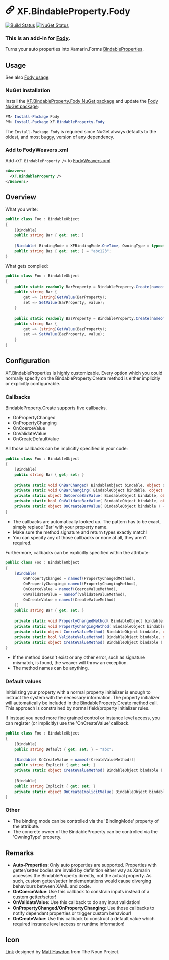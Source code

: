 # <img src="/Icon.png" height="30px"> XF.BindableProperty.Fody

[![Build Status]()]()
[![NuGet Status]()]()

### This is an add-in for [Fody](https://github.com/Fody/Home/).

Turns your auto properties into Xamarin.Forms [BindableProperties](https://docs.microsoft.com/de-de/dotnet/api/xamarin.forms.bindableproperty?view=xamarin-forms).

## Usage

See also [Fody usage](https://github.com/Fody/Home/blob/master/pages/usage.md).


### NuGet installation

Install the [XF.BindableProperty.Fody NuGet package](https://nuget.org/packages/XF.BindableProperty.Fody/) and update the [Fody NuGet package](https://nuget.org/packages/Fody/):

```powershell
PM> Install-Package Fody
PM> Install-Package XF.BindableProperty.Fody
```

The `Install-Package Fody` is required since NuGet always defaults to the oldest, and most buggy, version of any dependency.


### Add to FodyWeavers.xml

Add `<XF.BindableProperty />` to [FodyWeavers.xml](https://github.com/Fody/Home/blob/master/pages/usage.md#add-fodyweaversxml)

```xml
<Weavers>
  <XF.BindableProperty />
</Weavers>
```


## Overview

What you write:

```csharp
public class Foo : BindableObject
{
    [Bindable]
    public string Bar { get; set; }

    [Bindable( BindingMode = XFBindingMode.OneTime, OwningType = typeof(Color))]
    public string Baz { get; set; } = "abc123";
}
```

What gets compiled:

```csharp
public class Foo : BindableObject
{
    public static readonly BarProperty = BindableProperty.Create(nameof(Bar), typeof(string), typeof(Foo), default(string), BindingMode.OneWay);
    public string Bar {
        get => (string)GetValue(BarProperty);
        set => SetValue(BarProperty, value);
    }

    public static readonly BazProperty = BindableProperty.Create(nameof(Baz), typeof(string), typeof(Color), "abc123", BindingMode.OneTime);
    public string Baz {
        get => (string)GetValue(BazProperty);
        set => SetValue(BazProperty, value);
    }
}
```


## Configuration

XF.BindableProperties is highly customizable. Every option which you could normally specify on the BindableProperty.Create method is either implicitly or explicitly configureable.

### Callbacks

BindableProperty.Create supports five callbacks.
- OnPropertyChanged
- OnPropertyChanging
- OnCoerceValue
- OnValidateValue
- OnCreateDefaultValue

All those callbacks can be implicitly specified in your code:
```csharp
public class Foo : BindableObject
{
    [Bindable]
    public string Bar { get; set; }

    private static void OnBarChanged( BindableObject bindable, object oldValue, object newValue ) => throw new NotImplementedException();
    private static void OnBarChanging( BindableObject bindable, object oldValue, object newValue ) => throw new NotImplementedException();
    private static object OnCoerceBarValue( BindableObject bindable, object value ) => throw new NotImplementedException();
    private static bool OnValidateBarValue( BindableObject bindable, object value ) => throw new NotImplementedException();
    private static object OnCreateBarValue( BindableObject bindable ) => throw new NotImplementedException();
}
```

* The callbacks are automatically looked up. The pattern has to be exact, simply replace 'Bar' with your property name.
* Make sure the method signature and return types exactly match!
* You can specify any of those callbacks or none at all, they aren't required.

Furthermore, callbacks can be explicitly specified within the attribute:
```csharp
public class Foo : BindableObject
{
    [Bindable(
        OnPropertyChanged = nameof(PropertyChangedMethod),
        OnPropertyChanging= nameof(PropertyChangingMethod),
        OnCoerceValue = nameof(CoerceValueMethod),
        OnValidateValue = nameof(ValidateValueMethod),
        OnCreateValue = nameof(CreateValueMethod)
    )]
    public string Bar { get; set; }

    private static void PropertyChangedMethod( BindableObject bindable, object oldValue, object newValue ) => throw new NotImplementedException();
    private static void PropertyChangingMethod( BindableObject bindable, object oldValue, object newValue ) => throw new NotImplementedException();
    private static object CoerceValueMethod( BindableObject bindable, object value ) => throw new NotImplementedException();
    private static bool ValidateValueMethod( BindableObject bindable, object value ) => throw new NotImplementedException();
    private static object CreateValueMethod( BindableObject bindable ) => throw new NotImplementedException();
}
```

* If the method doesn't exist or any other error, such as signature mismatch, is found, the weaver will throw an exception.
* The method names can be anything.

### Default values

Initializing your property with a normal property initializer is enough to instruct the system with the necessary information. The property initializer will automatically be included in the BindableProperty.Create method call. This approach is constrained by normal field/property initializer rules.

If instead you need more fine grained control or instance level access, you can register (or implicitly) use the 'OnCreateValue' callback.

```csharp
public class Foo : BindableObject
{
    [Bindable]
    public string Default { get; set; } = "abc";
   
    [Bindable( OnCreateValue = nameof(CreateValueMethod))]
    public string Explicit { get; set; }
    private static object CreateValueMethod( BindableObject bindable ) => "abc"; //Instance level access throught 'bindable' argument
    
    [Bindable]
    public string Implicit { get; set; }
    private static object OnCreateImplicitValue( BindableObject bindable ) => "abc"; //Instance level access throught 'bindable' argument
}
```

### Other

* The binding mode can be controlled via the 'BindingMode' property of the attribute.
* The concrete owner of the BindableProperty can be controlled via the 'OwningType' property.


## Remarks
* **Auto-Properties**: Only auto properties are supported. Properties with getter/setter bodies are invalid by definition either way as Xamarin accesses the BindableProperty directly, not the actual property. As such, custom getter/setter implementations would cause diverging behaviours between XAML and code. 
* **OnCoerceValue**: Use this callback to constrain inputs instead of a custom getter/setter!
* **OnValidateValue**: Use this callback to do any input validation!
* **OnPropertyChanged/OnPropertyChanging**: Use those callbacks to notify dependant properties or trigger custom behaviour!
* **OnCreateValue**: Use this callback to construct a default value which required instance level access or runtime information!

## Icon

[Link](https://thenounproject.com/term/link/39562/) designed by [Matt Hawdon](https://thenounproject.com/matthawdon/) from The Noun Project.
